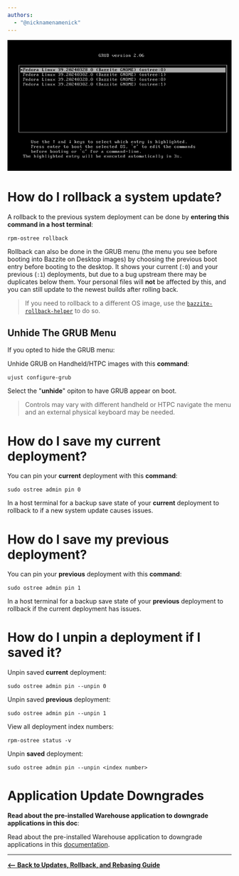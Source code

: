 ```yaml
---
authors:
  - "@nicknamenamenick"
---
```


<!-- ANCHOR: METADATA -->
<!--{"url_discourse": "https://universal-blue.discourse.group/docs?topic=2644", "fetched_at": "2024-09-03 16:43:14.300522+00:00"}-->
<!-- ANCHOR_END: METADATA -->

![GRUB Menu|690x402](../../img/GRUB_Menu.png)

# How do I rollback a system update?

A rollback to the previous system deployment can be done by **entering this command in a host terminal**:

```command
rpm-ostree rollback
```

Rollback can also be done in the GRUB menu (the menu you see before booting into Bazzite on Desktop images) by choosing the previous boot entry before booting to the desktop. It shows your current (`:0`) and your previous (`:1`) deployments, but due to a bug upstream there may be duplicates below them. Your personal files will **not** be affected by this, and you can still update to the newest builds after rolling back.

> If you need to rollback to a different OS image, use the [`bazzite-rollback-helper`](./bazzite_rollback_helper.md) to do so.

## Unhide The GRUB Menu

If you opted to hide the GRUB menu:

Unhide GRUB on Handheld/HTPC images with this **command**:

```
ujust configure-grub
```

Select the "**unhide**" opiton to have GRUB appear on boot.

> Controls may vary with different handheld or HTPC navigate the menu and an external physical keyboard may be needed.

# How do I save my **current** deployment?

You can pin your **current** deployment with this **command**:

```command
sudo ostree admin pin 0
```

In a host terminal for a backup save state of your **current** deployment to rollback to if a new system update causes issues.

# How do I save my **previous** deployment?

You can pin your **previous** deployment with this **command**:

```command
sudo ostree admin pin 1
```

In a host terminal for a backup save state of your **previous** deployment to rollback if the current deployment has issues.

# How do I unpin a deployment if I saved it?

Unpin saved **current** deployment:

```command
sudo ostree admin pin --unpin 0
```

Unpin saved **previous** deployment:

```command
sudo ostree admin pin --unpin 1
```

View all deployment index numbers:

```command
rpm-ostree status -v
```

Unpin **saved** deployment:

```command
sudo ostree admin pin --unpin <index number>
```

# Application Update Downgrades

**Read about the pre-installed Warehouse application to downgrade applications in this doc**:

Read about the pre-installed Warehouse application to downgrade applications in this [documentation](https://ublue-os.github.io/bazzite/Installing_and_Managing_Software/Flatpak/).

<hr>

[**<-- Back to Updates, Rollback, and Rebasing Guide**](./index.md)
